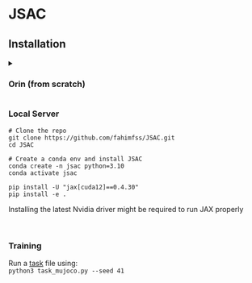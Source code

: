 # JSAC

## Installation
<details>
<summary><h3>Orin (from scratch)</h3></summary>
  
#### <ins>Finish setup</ins> 
```sudo apt update
sudo apt dist-upgrade
sudo reboot
sudo apt autoremove
sudo apt install nvidia-jetpack
```

Install the required packages
```
sudo apt -y install python3-pip
pip install --upgrade testresources setuptools wheel  
sudo apt-get -y install autoconf bc build-essential g++-10 gcc-10 clang-8 python3.8-dev
pip install numpy onnx --force-reinstall
```  

  
#### <ins>Install Jax</ins>  

**Option 1: Build Jax from Scratch (v0.4.12)**  
```
git clone -b jax-v0.4.12 https://github.com/google/jax
cd jax
python3 build/build.py --enable_cuda --cuda_compute_capabilities=sm_87
## Install the built jaxlib wheel
pip install -e .
```

**Option 2: Build Jax using wheel (v0.4.12, Orin JetPack 5.1.2)**  
Download the Jaxlib wheel from [here](https://drive.google.com/file/d/1UBxzqAxperW-4m44G1htKkAVEA6LfZlT/view?usp=drive_link) and install Jaxlib.  
Install Jax using ``` pip install jax==0.4.12 ```  
  
  
#### <ins>Update gcc, g++, and install the remaining libraries</ins>
```
sudo update-alternatives --install /usr/bin/gcc gcc /usr/bin/gcc-9 1
sudo update-alternatives --install /usr/bin/gcc gcc /usr/bin/gcc-10 2
sudo update-alternatives --config gcc

sudo update-alternatives --install /usr/bin/g++ g++ /usr/bin/g++-9 1
sudo update-alternatives --install /usr/bin/g++ g++ /usr/bin/g++-10 2
sudo update-alternatives --config g++
```

```
pip install flax==0.7.2
pip install optax==0.1.7
pip install gym==0.23.1 matplotlib==3.7.2 tensorboardX==2.6.2 termcolor==2.3.0
pip install mujoco-py wandb seaborn pandas==1.5.3
```

</details>

### Local Server
```
# Clone the repo
git clone https://github.com/fahimfss/JSAC.git
cd JSAC

# Create a conda env and install JSAC
conda create -n jsac python=3.10
conda activate jsac

pip install -U "jax[cuda12]==0.4.30"
pip install -e .
```
Installing the latest Nvidia driver might be required to run JAX properly

<br>  

### Training

Run a [task](https://github.com/fahimfss/JSAC/tree/master/tasks/simulation) file using:  
```python3 task_mujoco.py --seed 41```  


